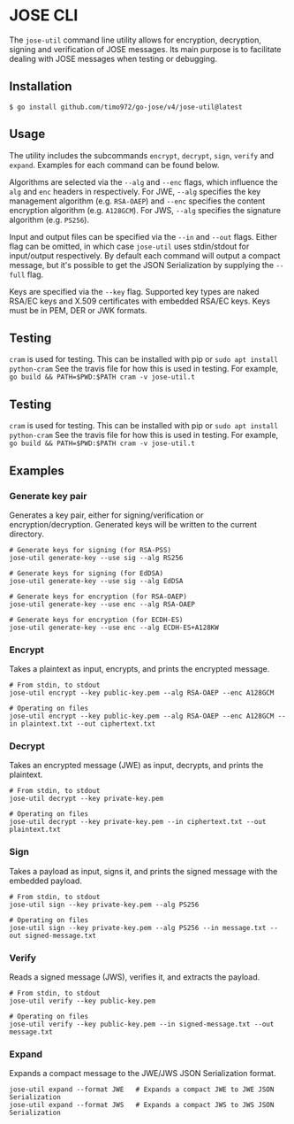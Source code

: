 # JOSE CLI

The `jose-util` command line utility allows for encryption, decryption, signing
and verification of JOSE messages. Its main purpose is to facilitate dealing
with JOSE messages when testing or debugging.

## Installation

```
$ go install github.com/timo972/go-jose/v4/jose-util@latest
```

## Usage

The utility includes the subcommands `encrypt`, `decrypt`, `sign`, `verify` and
`expand`. Examples for each command can be found below.

Algorithms are selected via the `--alg` and `--enc` flags, which influence the
`alg` and `enc` headers in respectively. For JWE, `--alg` specifies the key
management algorithm (e.g. `RSA-OAEP`) and `--enc` specifies the content
encryption algorithm (e.g. `A128GCM`). For JWS, `--alg` specifies the
signature algorithm (e.g. `PS256`).

Input and output files can be specified via the `--in` and `--out` flags.
Either flag can be omitted, in which case `jose-util` uses stdin/stdout for
input/output respectively. By default each command will output a compact
message, but it's possible to get the JSON Serialization by supplying the
`--full` flag.

Keys are specified via the `--key` flag. Supported key types are naked RSA/EC
keys and X.509 certificates with embedded RSA/EC keys. Keys must be in PEM,
DER or JWK formats.


## Testing

`cram` is used for testing.  This can be installed with pip or `sudo apt install
python-cram` See the travis file for how this is used in testing. For example,
`go build && PATH=$PWD:$PATH cram -v jose-util.t`



## Testing

`cram` is used for testing.  This can be installed with pip or `sudo apt install
python-cram` See the travis file for how this is used in testing. For example,
`go build && PATH=$PWD:$PATH cram -v jose-util.t`


## Examples

### Generate key pair

Generates a key pair, either for signing/verification or encryption/decryption. Generated keys will be written to the current directory.

    # Generate keys for signing (for RSA-PSS)
    jose-util generate-key --use sig --alg RS256

    # Generate keys for signing (for EdDSA)
    jose-util generate-key --use sig --alg EdDSA

    # Generate keys for encryption (for RSA-OAEP)
    jose-util generate-key --use enc --alg RSA-OAEP

    # Generate keys for encryption (for ECDH-ES)
    jose-util generate-key --use enc --alg ECDH-ES+A128KW

### Encrypt

Takes a plaintext as input, encrypts, and prints the encrypted message.

    # From stdin, to stdout
    jose-util encrypt --key public-key.pem --alg RSA-OAEP --enc A128GCM

    # Operating on files
    jose-util encrypt --key public-key.pem --alg RSA-OAEP --enc A128GCM --in plaintext.txt --out ciphertext.txt

### Decrypt

Takes an encrypted message (JWE) as input, decrypts, and prints the plaintext.

    # From stdin, to stdout
    jose-util decrypt --key private-key.pem

    # Operating on files
    jose-util decrypt --key private-key.pem --in ciphertext.txt --out plaintext.txt

### Sign

Takes a payload as input, signs it, and prints the signed message with the embedded payload.

    # From stdin, to stdout
    jose-util sign --key private-key.pem --alg PS256

    # Operating on files
    jose-util sign --key private-key.pem --alg PS256 --in message.txt --out signed-message.txt

### Verify

Reads a signed message (JWS), verifies it, and extracts the payload.

    # From stdin, to stdout
    jose-util verify --key public-key.pem

    # Operating on files
    jose-util verify --key public-key.pem --in signed-message.txt --out message.txt

### Expand

Expands a compact message to the JWE/JWS JSON Serialization format.

    jose-util expand --format JWE   # Expands a compact JWE to JWE JSON Serialization
    jose-util expand --format JWS   # Expands a compact JWS to JWS JSON Serialization
